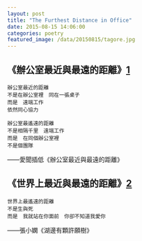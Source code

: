 ```yaml
---
layout: post
title: "The Furthest Distance in Office"
date: 2015-08-15 14:06:00
categories: poetry
featured_image: /data/20150815/tagore.jpg
---
```


## 《辦公室最近與最遠的距離》[1]
```
辦公室最近的距離
不是在辦公室裡　同在一張桌子
而是　遠端工作
依然同心協力

辦公室最遙遠的距離
不是相隔千里　遠端工作
而是　在同個辦公室裡
不是個團隊
```
——愛聞插低《辦公室最近與最遠的距離》

## 《世界上最近與最遠的距離》[2]
```
世界上最遙遠的距離
不是生與死
而是　我就站在你面前　你卻不知道我愛你
```
——張小嫻《湖邊有顆許願樹》

[1]: https://www.facebook.com/itoyxd/posts/10153079499306659
[2]: https://jagwingchan.wordpress.com/2011/07/22/%E4%B8%96%E7%95%8C%E4%B8%8A%E6%9C%80%E9%81%99%E9%81%A0%E7%9A%84%E8%B7%9D%E9%9B%A2%E9%8C%AF%E8%AD%AF%E6%9D%BF%E7%B6%B2%E4%B8%8A%E6%B5%81%E5%82%B3%E7%9A%84%E5%85%B8%E6%95%85/
